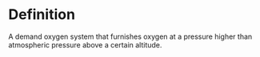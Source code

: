 # Definition

A demand oxygen system that furnishes oxygen at a pressure higher than
atmospheric pressure above a certain altitude.
